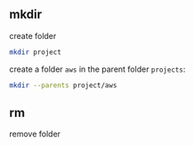 
## mkdir

create folder
```bash
mkdir project
```

create a folder `aws` in the parent folder `projects`:

```bash
mkdir --parents project/aws
```

## rm

remove folder

```
```
